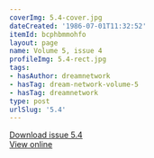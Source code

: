 ```yaml
---
coverImg: 5.4-cover.jpg
dateCreated: '1986-07-01T11:32:52'
itemId: bcphbmmohfo
layout: page
name: Volume 5, issue 4
profileImg: 5.4-rect.jpg
tags:
- hasAuthor: dreamnetwork
- hasTag: dream-network-volume-5
- hasTag: dreamnetwork
type: post
urlSlug: '5.4'
---
```

<a href="../files/pdfs/Volume_5/5.4-Dream-Network-Bulletin_Volume-5-Number-4.pdf" download="">Download issue 5.4</a><br><a href="../files/pdfs/Volume_5/5.4-Dream-Network-Bulletin_Volume-5-Number-4.pdf">View online</a>